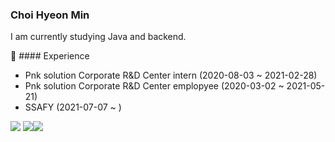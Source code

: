 ### Choi Hyeon Min

I am currently studying Java and backend.

:office: #### Experience
- Pnk solution Corporate R&D Center intern (2020-08-03 ~ 2021-02-28)
- Pnk solution Corporate R&D Center emplopyee (2020-03-02 ~ 2021-05-21)
- SSAFY (2021-07-07 ~  )

<img src="https://img.shields.io/github/followers/hmhmchm?style=social"/>
<img src="https://img.shields.io/badge/-Java-007396?style=flat&logo=Java"><img src="https://img.shields.io/badge/-Unity-000000?style=flat&logo=Unity">

<!--
**hmhmchm/hmhmchm** is a ✨ _special_ ✨ repository because its `README.md` (this file) appears on your GitHub profile.

Here are some ideas to get you started:

- 🔭 I’m currently working on ...
- 🌱 I’m currently learning ...
- 👯 I’m looking to collaborate on ...
- 🤔 I’m looking for help with ...
- 💬 Ask me about ...
- 📫 How to reach me: ...
- 😄 Pronouns: ...
- ⚡ Fun fact: ...
--> 

